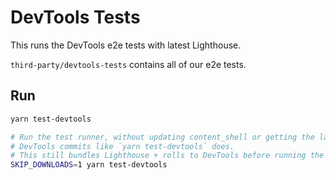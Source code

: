 # DevTools Tests

This runs the DevTools e2e tests with latest Lighthouse.

`third-party/devtools-tests` contains all of our e2e tests.

## Run

```sh
yarn test-devtools

# Run the test runner, without updating content_shell or getting the latest
# DevTools commits like `yarn test-devtools` does.
# This still bundles Lighthouse + rolls to DevTools before running the tests.
SKIP_DOWNLOADS=1 yarn test-devtools
```
